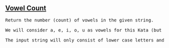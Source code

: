 <h2><a href="https://www.codewars.com/kata/54ff3102c1bad923760001f3/python">Vowel Count</a></h2>

<pre>Return the number (count) of vowels in the given string.

We will consider a, e, i, o, u as vowels for this Kata (but not y).

The input string will only consist of lower case letters and/or spaces.</pre>
